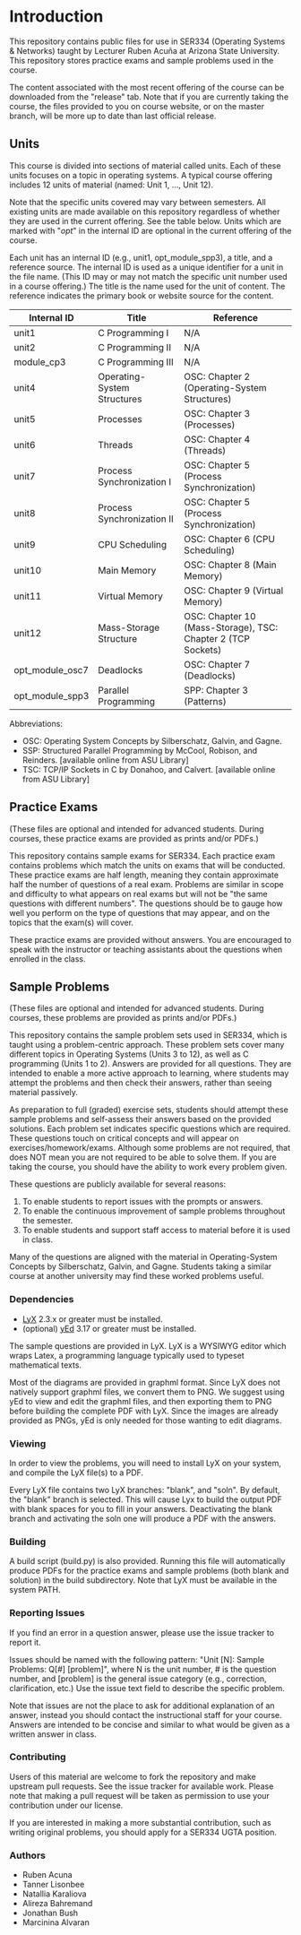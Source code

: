 ﻿# Introduction
This repository contains public files for use in SER334 (Operating Systems & Networks) taught by Lecturer Ruben Acuña at Arizona State University. This repository stores practice exams and sample problems used in the course.

The content associated with the most recent offering of the course can be downloaded from the "release" tab. Note that if you are currently taking the course, the files provided to you on course website, or on the master branch, will be more up to date than last official release.

## Units
This course is divided into sections of material called units. Each of these units focuses on a topic in operating systems. A typical course offering includes 12 units of material (named: Unit 1, ..., Unit 12).

Note that the specific units covered may vary between semesters. All existing units are made available on this repository regardless of whether they are used in the current offering. See the table below. Units which are marked with "_opt_" in the internal ID are optional in the current offering of the course.

Each unit has an internal ID (e.g., unit1, opt_module_spp3), a title, and a reference source. The internal ID is used as a unique identifier for a unit in the file name. (This ID may or may not match the specific unit number used in a course offering.) The title is the name used for the unit of content. The reference indicates the primary book or website source for the content.

| Internal ID      | Title                       | Reference                                |
|------------------|-----------------------------|------------------------------------------|
| unit1            | C Programming I             | N/A                                      |
| unit2            | C Programming II            | N/A                                      |
| module_cp3       | C Programming III           | N/A                                      |
| unit4            | Operating-System Structures | OSC: Chapter 2 (Operating-System Structures) |
| unit5            | Processes                   | OSC: Chapter 3 (Processes)               |
| unit6            | Threads                     | OSC: Chapter 4 (Threads)                 |
| unit7            | Process Synchronization I   | OSC: Chapter 5 (Process Synchronization) |
| unit8            | Process Synchronization II  | OSC: Chapter 5 (Process Synchronization) |
| unit9            | CPU Scheduling              | OSC: Chapter 6 (CPU Scheduling)          |
| unit10           | Main Memory                 | OSC: Chapter 8 (Main Memory)             |
| unit11           | Virtual Memory              | OSC: Chapter 9 (Virtual Memory)          |
| unit12           | Mass-Storage Structure      | OSC: Chapter 10 (Mass-Storage), TSC: Chapter 2 (TCP Sockets) |
| opt_module_osc7  | Deadlocks                   | OSC: Chapter 7 (Deadlocks)               |
| opt_module_spp3  | Parallel Programming        | SPP: Chapter 3 (Patterns)                |

Abbreviations:
* OSC: Operating System Concepts by Silberschatz, Galvin, and Gagne.
* SSP: Structured Parallel Programming by McCool, Robison, and Reinders. [available online from ASU Library]
* TSC: TCP/IP Sockets in C by Donahoo, and Calvert. [available online from ASU Library]

## Practice Exams
(These files are optional and intended for advanced students. During courses, these practice exams are provided as prints and/or PDFs.)

This repository contains sample exams for SER334. Each practice exam contains problems which match the units on exams that will be conducted. These practice exams are half length, meaning they contain approximate half the number of questions of a real exam. Problems are similar in scope and difficulty to what appears on real exams but will not be "the same questions with different numbers". The questions should be to gauge how well you perform on the type of questions that may appear, and on the topics that the exam(s) will cover.

These practice exams are provided without answers. You are encouraged to speak with the instructor or teaching assistants about the questions when enrolled in the class.

## Sample Problems
(These files are optional and intended for advanced students. During courses, these problems are provided as prints and/or PDFs.)

 This repository contains the sample problem sets used in SER334, which is taught using a problem-centric approach. These problem sets cover many different topics in Operating Systems (Units 3 to 12), as well as C programming (Units 1 to 2). Answers are provided for all questions. They are intended to enable a more active approach to learning, where students may attempt the problems and then check their answers, rather than seeing material passively. 

 As preparation to full (graded) exercise sets, students should attempt these sample problems and self-assess their answers based on the provided solutions. Each problem set indicates specific questions which are required. These questions touch on critical concepts and will appear on exercises/homework/exams. Although some problems are not required, that does NOT mean you are not required to be able to solve them. If you are taking the course, you should have the ability to work every problem given.

These questions are publicly available for several reasons:
1) To enable students to report issues with the prompts or answers.
2) To enable the continuous improvement of sample problems throughout the semester.
3) To enable students and support staff access to material before it is used in class.

Many of the questions are aligned with the material in Operating-System Concepts by Silberschatz, Galvin, and Gagne. Students taking a similar course at another university may find these worked problems useful.

### Dependencies
* [LyX](https://www.lyx.org/) 2.3.x or greater must be installed.
* (optional) [yEd](https://www.yworks.com/products/yed) 3.17 or greater must be installed.

The sample questions are provided in LyX. LyX is a WYSIWYG editor which wraps Latex, a programming language typically used to typeset mathematical texts.

Most of the diagrams are provided in graphml format. Since LyX does not natively support graphml files, we convert them to PNG. We suggest using yEd to view and edit the graphml files, and then exporting them to PNG before building the complete PDF with LyX. Since the images are already provided as PNGs, yEd is only needed for those wanting to edit diagrams.

### Viewing
In order to view the problems, you will need to install LyX on your system, and compile the LyX file(s) to a PDF.

Every LyX file contains two LyX branches: "blank", and "soln". By default, the "blank" branch is selected. This will cause Lyx to build the output PDF with blank spaces for you to fill in your answers. Deactivating the blank branch and activating the soln one will produce a PDF with the answers.

### Building
A build script (build.py) is also provided. Running this file will automatically produce PDFs for the practice exams and sample problems (both blank and solution) in the build subdirectory. Note that LyX must be available in the system PATH.

### Reporting Issues
If you find an error in a question answer, please use the issue tracker to report it.

Issues should be named with the following pattern: "Unit [N]: Sample Problems: Q[#] [problem]", where N is the unit number, # is the question number, and [problem] is the general issue category (e.g., correction, clarification, etc.) Use the issue text field to describe the specific problem.

Note that issues are not the place to ask for additional explanation of an answer, instead you should contact the instructional staff for your course. Answers are intended to be concise and similar to what would be given as a written answer in class. 

### Contributing
Users of this material are welcome to fork the repository and make upstream pull requests. See the issue tracker for available work. Please note that making a pull request will be taken as permission to use your contribution under our license.

If you are interested in making a more substantial contribution, such as writing original problems, you should apply for a SER334 UGTA position.

### Authors
* Ruben Acuna
* Tanner Lisonbee
* Natallia Karaliova
* Alireza Bahremand
* Jonathan Bush
* Marcinina Alvaran